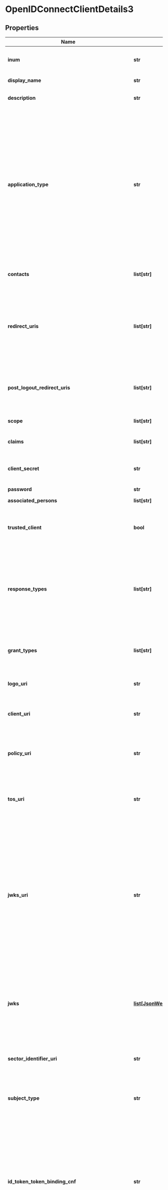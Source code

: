 # OpenIDConnectClientDetails3

## Properties
Name | Type | Description | Notes
------------ | ------------- | ------------- | -------------
**inum** | **str** | XRI i-number. Client Identifier to uniquely identify the client. | [optional] 
**display_name** | **str** | A human-readable name of the client. | [optional] 
**description** | **str** | A human-readable string describing the client. | [optional] 
**application_type** | **str** | Kind of the application. The default, if omitted, is web. The defined values are native or web. Web Clients using the OAuth Implicit Grant Type must only register URLs using the HTTPS scheme as redirect_uris, they must not use localhost as the hostname. Native Clients must only register redirect_uris using custom URI schemes or URLs using the http scheme with localhost as the hostname. | [optional] 
**contacts** | **list[str]** | e-mail addresses of people responsible for this Client. | [optional] 
**redirect_uris** | **list[str]** | Redirection URI values used by the Client. One of these registered Redirection URI values must exactly match the redirect_uri parameter value used in each Authorization Request | [optional] 
**post_logout_redirect_uris** | **list[str]** | Provide the URLs supplied by the RP to request that the user be redirected to this location after a logout has been performed. | [optional] 
**scope** | **list[str]** | Provide list of scopes granted to the client. | [optional] 
**claims** | **list[str]** | Provide list of claims granted to the client. | [optional] 
**client_secret** | **str** | The client secret.  The client MAY omit the parameter if the client secret is an empty string. | [optional] 
**password** | **str** | User password. | [optional] 
**associated_persons** | **list[str]** | List of associated persons. | [optional] 
**trusted_client** | **bool** | Attribute which corresponds to the \&quot;Pre-Authorization\&quot; property. Default value is false. | [optional] 
**response_types** | **list[str]** | A list of the OAuth 2.0 response_type values that the Client is declaring that it will restrict itself to using. If omitted, the default is that the Client will use only the code Response Type. Allowed values are code, token, id_token. | [optional] 
**grant_types** | **list[str]** | A list of the OAuth 2.0 Grant Types that the Client is declaring that it will restrict itself to using. | [optional] 
**logo_uri** | **str** | URL that references a logo for the Client application. | [optional] 
**client_uri** | **str** | URL of the home page of the Client. The value of this field must point to a valid Web page. | [optional] 
**policy_uri** | **str** | URL that the Relying Party Client provides to the End-User to read about the how the profile data will be used. | [optional] 
**tos_uri** | **str** | URL that the Relying Party Client provides to the End-User to read about the Relying Party&#x27;s terms of service. | [optional] 
**jwks_uri** | **str** | URL for the Client&#x27;s JSON Web Key Set (JWK) document containing key(s) that are used for signing requests to the OP. The JWK Set may also contain the Client&#x27;s encryption keys(s) that are used by the OP to encrypt the responses to the Client. When both signing and encryption keys are made available, a use (Key Use) parameter value is required for all keys in the document to indicate each key&#x27;s intended usage. | [optional] 
**jwks** | [**list[JsonWebKey]**](JsonWebKey.md) | List of JSON Web Key (JWK) - A JSON object that represents a cryptographic key. The members of the object represent properties of the key, including its value. | [optional] 
**sector_identifier_uri** | **str** | URL using the https scheme to be used in calculating Pseudonymous Identifiers by the OP. | [optional] 
**subject_type** | **str** | Subject type requested for the Client ID. Valid types include pairwise and public. | [optional] 
**id_token_token_binding_cnf** | **str** | Specifies the JWT Confirmation Method member name (e.g. tbh) that the Relying Party expects when receiving Token Bound ID Tokens. The presence of this parameter indicates that the Relying Party supports Token Binding of ID Tokens. If omitted, the default is that the Relying Party does not support Token Binding of ID Tokens. | [optional] 
**rpt_as_jwt** | **bool** | Specifies whether RPT should be return as signed JWT. | [optional] 
**access_token_as_jwt** | **bool** | Specifies whether access token as signed JWT. | [optional] 
**access_token_signing_alg** | **str** | Specifies signing algorithm that has to be used during JWT signing. If it&#x27;s not specified, then the default OP signing algorithm will be used. | [optional] 
**id_token_signed_response_alg** | **str** | JWS alg algorithm (JWA) required for signing the ID Token issued to this Client. | [optional] 
**id_token_encrypted_response_alg** | **str** | JWE alg algorithm (JWA) required for encrypting the ID Token issued to this Client. | [optional] 
**id_token_encrypted_response_enc** | **str** | JWE enc algorithm (JWA) required for encrypting the ID Token issued to this Client. | [optional] 
**userinfo_signed_response_alg** | **str** | JWS alg algorithm (JWA) required for signing UserInfo Responses. | [optional] 
**userinfo_encrypted_response_alg** | **str** | JWE alg algorithm (JWA) required for encrypting UserInfo Responses. | [optional] 
**userinfo_encrypted_response_enc** | **str** | JWE enc algorithm (JWA) required for encrypting UserInfo Responses. | [optional] 
**request_object_signing_alg** | **str** | JWS alg algorithm (JWA) that must be used for signing Request Objects sent to the OP. | [optional] 
**request_object_encryption_alg** | **str** | JWE alg algorithm (JWA) the RP is declaring that it may use for encrypting Request Objects sent to the OP. | [optional] 
**request_object_encryption_enc** | **str** | JWE enc algorithm (JWA) the RP is declaring that it may use for encrypting Request Objects sent to the OP. | [optional] 
**token_endpoint_auth_method** | **str** | Requested Client Authentication method for the Token Endpoint. | [optional] 
**token_endpoint_auth_signing_alg** | **str** | JWS alg algorithm (JWA) that must be used for signing the JWT used to authenticate the Client at the Token Endpoint for the private_key_jwt and client_secret_jwt authentication methods. | [optional] 
**default_max_age** | **int** | Specifies the Default Maximum Authentication Age. | [optional] 
**require_auth_time** | **bool** | Boolean value specifying whether the auth_time Claim in the ID Token is required. It is required when the value is true. | [optional] 
**claims_redirect_uri** | **list[str]** | Array of The Claims Redirect URIs to which the client wishes the authorization server to direct the requesting party&#x27;s user agent after completing its interaction. | [optional] 
**logout_uri** | **list[str]** | Specifies the URI using the https scheme that the authorization server can call to initiate a login at the client. | [optional] 
**logout_session_required** | **bool** | Boolean value specifying whether the RP requires that a session ID query parameter be included to identify the RP session at the OP when the logout_uri is used. If omitted, the default value is false. | [optional] 
**persist_client_authorizations** | **bool** | Specifies if the client authorization details are to be persisted. Default value is true. | [optional] 
**include_claims_in_id_token** | **bool** | If true then claims are included in token id, default value is false. | [optional] 
**refresh_token_lifetime** | **int** | Specifies the Client-specific refresh token expiration. | [optional] 
**access_token_lifetime** | **int** | Specifies the Client-specific access token expiration. | [optional] 
**default_acr_values** | **list[str]** | Array of default requested Authentication Context Class Reference values that the Authorization Server must use for processing requests from the Client. | [optional] 
**initiate_login_uri** | **str** | Specifies the URI using the https scheme that the authorization server can call to initiate a login at the client. | [optional] 
**exp** | **date** | Integer timestamp, measured in the number of seconds since January 1 1970 UTC, indicating when this permission will expire. | [optional] 
**request_uris** | **list[str]** | Provide a list of requests_uri values that are pre-registered by the Client for use at the Authorization Server. | [optional] 
**authorized_origins** | **list[str]** | Specifies authorized JavaScript origins. | [optional] 
**software_id** | **str** | Specifies a unique identifier string (UUID) assigned by the client developer or software publisher used by registration endpoints to identify the client software to be dynamically registered. | [optional] 
**software_version** | **str** | Specifies a version identifier string for the client software identified by &#x27;software_id&#x27;. The value of the &#x27;software_version&#x27; should change on any update to the client software identified by the same &#x27;software_id&#x27;. | [optional] 
**software_statement** | **str** | Specifies a software statement containing client metadata values about the client software as claims. This is a string value containing the entire signed JWT. | [optional] 
**disabled** | **bool** | Specifies whether client is disabled. | [optional] 
**jans_id** | **str** | Attribute Scope Id. | [optional] 
**deletable** | **bool** | Specifies whether client is deletable. | [optional] 
**client_attributes** | [**Jansconfigapiapiv1openidclientsClientAttributes**](Jansconfigapiapiv1openidclientsClientAttributes.md) |  | [optional] 
**backchannel_authentication_request_signing_alg** | **str** | The JWS algorithm alg value that the Client will use for signing authentication request, as described in Section 7.1.1. of OAuth 2.0 [RFC6749]. When omitted, the Client will not send signed authentication requests. | [optional] 
**backchannel_token_delivery_mode** | **str** | specifies how backchannel token will be delivered. | [optional] 
**backchannel_client_notification_endpoint** | **str** | Client Initiated Backchannel Authentication (CIBA) enables a Client to initiate the authentication of an end-user by means of out-of-band mechanisms. Upon receipt of the notification, the Client makes a request to the token endpoint to obtain the tokens. | [optional] 
**backchannel_user_code_parameter** | **bool** | Boolean value specifying whether the Client supports the user_code parameter. If omitted, the default value is false. | [optional] 

[[Back to Model list]](../README.md#documentation-for-models) [[Back to API list]](../README.md#documentation-for-api-endpoints) [[Back to README]](../README.md)


